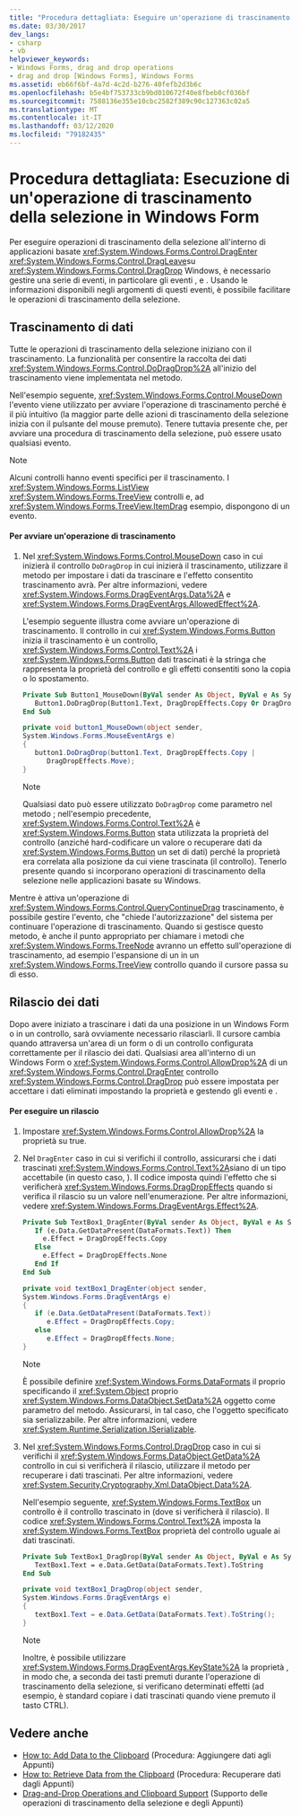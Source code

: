 ```yaml
---
title: "Procedura dettagliata: Eseguire un'operazione di trascinamento della selezioneWalkthrough: Perform a drag-and-drop operation"
ms.date: 03/30/2017
dev_langs:
- csharp
- vb
helpviewer_keywords:
- Windows Forms, drag and drop operations
- drag and drop [Windows Forms], Windows Forms
ms.assetid: eb66f6bf-4a7d-4c2d-b276-40fefb2d3b6c
ms.openlocfilehash: b5e4bf753733cb9bd010672f40e8fbeb0cf036bf
ms.sourcegitcommit: 7588136e355e10cbc2582f389c90c127363c02a5
ms.translationtype: MT
ms.contentlocale: it-IT
ms.lasthandoff: 03/12/2020
ms.locfileid: "79182435"
---
```

# <a name="walkthrough-performing-a-drag-and-drop-operation-in-windows-forms"></a>Procedura dettagliata: Esecuzione di un'operazione di trascinamento della selezione in Windows Form
Per eseguire operazioni di trascinamento della selezione all'interno di applicazioni basate <xref:System.Windows.Forms.Control.DragEnter> <xref:System.Windows.Forms.Control.DragLeave>su <xref:System.Windows.Forms.Control.DragDrop> Windows, è necessario gestire una serie di eventi, in particolare gli eventi , e . Usando le informazioni disponibili negli argomenti di questi eventi, è possibile facilitare le operazioni di trascinamento della selezione.  
  
## <a name="dragging-data"></a>Trascinamento di dati  
 Tutte le operazioni di trascinamento della selezione iniziano con il trascinamento. La funzionalità per consentire la raccolta dei dati <xref:System.Windows.Forms.Control.DoDragDrop%2A> all'inizio del trascinamento viene implementata nel metodo.  
  
 Nell'esempio seguente, <xref:System.Windows.Forms.Control.MouseDown> l'evento viene utilizzato per avviare l'operazione di trascinamento perché è il più intuitivo (la maggior parte delle azioni di trascinamento della selezione inizia con il pulsante del mouse premuto). Tenere tuttavia presente che, per avviare una procedura di trascinamento della selezione, può essere usato qualsiasi evento.  
  
> [!NOTE]
> Alcuni controlli hanno eventi specifici per il trascinamento. I <xref:System.Windows.Forms.ListView> <xref:System.Windows.Forms.TreeView> controlli e, ad <xref:System.Windows.Forms.TreeView.ItemDrag> esempio, dispongono di un evento.  
  
#### <a name="to-start-a-drag-operation"></a>Per avviare un'operazione di trascinamento  
  
1. Nel <xref:System.Windows.Forms.Control.MouseDown> caso in cui inizierà il controllo `DoDragDrop` in cui inizierà il trascinamento, utilizzare il metodo per impostare i dati da trascinare e l'effetto consentito trascinamento avrà. Per altre informazioni, vedere <xref:System.Windows.Forms.DragEventArgs.Data%2A> e <xref:System.Windows.Forms.DragEventArgs.AllowedEffect%2A>.  
  
     L'esempio seguente illustra come avviare un'operazione di trascinamento. Il controllo in cui <xref:System.Windows.Forms.Button> inizia il trascinamento è un controllo, <xref:System.Windows.Forms.Control.Text%2A> i <xref:System.Windows.Forms.Button> dati trascinati è la stringa che rappresenta la proprietà del controllo e gli effetti consentiti sono la copia o lo spostamento.  
  
    ```vb  
    Private Sub Button1_MouseDown(ByVal sender As Object, ByVal e As System.Windows.Forms.MouseEventArgs) Handles Button1.MouseDown  
       Button1.DoDragDrop(Button1.Text, DragDropEffects.Copy Or DragDropEffects.Move)  
    End Sub  
    ```  
  
    ```csharp  
    private void button1_MouseDown(object sender,
    System.Windows.Forms.MouseEventArgs e)  
    {  
       button1.DoDragDrop(button1.Text, DragDropEffects.Copy |
          DragDropEffects.Move);  
    }  
    ```  
  
    > [!NOTE]
    > Qualsiasi dato può essere utilizzato `DoDragDrop` come parametro nel metodo ; nell'esempio precedente, <xref:System.Windows.Forms.Control.Text%2A> è <xref:System.Windows.Forms.Button> stata utilizzata la proprietà del controllo (anziché hard-codificare un valore o recuperare dati da <xref:System.Windows.Forms.Button> un set di dati) perché la proprietà era correlata alla posizione da cui viene trascinata (il controllo). Tenerlo presente quando si incorporano operazioni di trascinamento della selezione nelle applicazioni basate su Windows.  
  
 Mentre è attiva un'operazione di <xref:System.Windows.Forms.Control.QueryContinueDrag> trascinamento, è possibile gestire l'evento, che "chiede l'autorizzazione" del sistema per continuare l'operazione di trascinamento. Quando si gestisce questo metodo, è anche il punto appropriato per chiamare i metodi che <xref:System.Windows.Forms.TreeNode> avranno un effetto sull'operazione di trascinamento, ad esempio l'espansione di un in un <xref:System.Windows.Forms.TreeView> controllo quando il cursore passa su di esso.  
  
## <a name="dropping-data"></a>Rilascio dei dati  
 Dopo avere iniziato a trascinare i dati da una posizione in un Windows Form o in un controllo, sarà ovviamente necessario rilasciarli. Il cursore cambia quando attraversa un'area di un form o di un controllo configurata correttamente per il rilascio dei dati. Qualsiasi area all'interno di un Windows Form o <xref:System.Windows.Forms.Control.AllowDrop%2A> di un <xref:System.Windows.Forms.Control.DragEnter> controllo <xref:System.Windows.Forms.Control.DragDrop> può essere impostata per accettare i dati eliminati impostando la proprietà e gestendo gli eventi e .  
  
#### <a name="to-perform-a-drop"></a>Per eseguire un rilascio  
  
1. Impostare <xref:System.Windows.Forms.Control.AllowDrop%2A> la proprietà su true.  
  
2. Nel `DragEnter` caso in cui si verifichi il controllo, assicurarsi che i dati trascinati <xref:System.Windows.Forms.Control.Text%2A>siano di un tipo accettabile (in questo caso, ). Il codice imposta quindi l'effetto che si verificherà <xref:System.Windows.Forms.DragDropEffects> quando si verifica il rilascio su un valore nell'enumerazione. Per altre informazioni, vedere <xref:System.Windows.Forms.DragEventArgs.Effect%2A>.  
  
    ```vb  
    Private Sub TextBox1_DragEnter(ByVal sender As Object, ByVal e As System.Windows.Forms.DragEventArgs) Handles TextBox1.DragEnter  
       If (e.Data.GetDataPresent(DataFormats.Text)) Then  
         e.Effect = DragDropEffects.Copy  
       Else  
         e.Effect = DragDropEffects.None  
       End If  
    End Sub  
    ```  
  
    ```csharp  
    private void textBox1_DragEnter(object sender,
    System.Windows.Forms.DragEventArgs e)  
    {  
       if (e.Data.GetDataPresent(DataFormats.Text))
          e.Effect = DragDropEffects.Copy;  
       else  
          e.Effect = DragDropEffects.None;  
    }  
    ```  
  
    > [!NOTE]
    > È possibile definire <xref:System.Windows.Forms.DataFormats> il proprio specificando il <xref:System.Object> proprio <xref:System.Windows.Forms.DataObject.SetData%2A> oggetto come parametro del metodo. Assicurarsi, in tal caso, che l'oggetto specificato sia serializzabile. Per altre informazioni, vedere <xref:System.Runtime.Serialization.ISerializable>.  
  
3. Nel <xref:System.Windows.Forms.Control.DragDrop> caso in cui si verifichi il <xref:System.Windows.Forms.DataObject.GetData%2A> controllo in cui si verificherà il rilascio, utilizzare il metodo per recuperare i dati trascinati. Per altre informazioni, vedere <xref:System.Security.Cryptography.Xml.DataObject.Data%2A>.  
  
     Nell'esempio seguente, <xref:System.Windows.Forms.TextBox> un controllo è il controllo trascinato in (dove si verificherà il rilascio). Il codice <xref:System.Windows.Forms.Control.Text%2A> imposta la <xref:System.Windows.Forms.TextBox> proprietà del controllo uguale ai dati trascinati.  
  
    ```vb  
    Private Sub TextBox1_DragDrop(ByVal sender As Object, ByVal e As System.Windows.Forms.DragEventArgs) Handles TextBox1.DragDrop  
       TextBox1.Text = e.Data.GetData(DataFormats.Text).ToString  
    End Sub  
    ```  
  
    ```csharp  
    private void textBox1_DragDrop(object sender,
    System.Windows.Forms.DragEventArgs e)  
    {  
       textBox1.Text = e.Data.GetData(DataFormats.Text).ToString();  
    }  
    ```  
  
    > [!NOTE]
    > Inoltre, è possibile utilizzare <xref:System.Windows.Forms.DragEventArgs.KeyState%2A> la proprietà , in modo che, a seconda dei tasti premuti durante l'operazione di trascinamento della selezione, si verificano determinati effetti (ad esempio, è standard copiare i dati trascinati quando viene premuto il tasto CTRL).  
  
## <a name="see-also"></a>Vedere anche

- [How to: Add Data to the Clipboard](how-to-add-data-to-the-clipboard.md) (Procedura: Aggiungere dati agli Appunti)
- [How to: Retrieve Data from the Clipboard](how-to-retrieve-data-from-the-clipboard.md) (Procedura: Recuperare dati dagli Appunti)
- [Drag-and-Drop Operations and Clipboard Support](drag-and-drop-operations-and-clipboard-support.md) (Supporto delle operazioni di trascinamento della selezione e degli Appunti)
